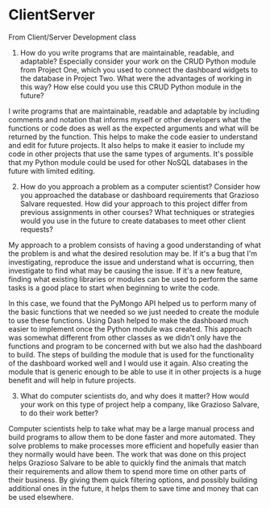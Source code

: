 # ClientServer
From Client/Server Development class

1) How do you write programs that are maintainable, readable, and adaptable? Especially consider your work on the CRUD Python module from Project One, which you used to connect the dashboard widgets to the database in Project Two. What were the advantages of working in this way? How else could you use this CRUD Python module in the future?

I write programs that are maintainable, readable and adaptable by including comments and notation that informs myself or other developers what the functions or code does as well as the expected arguments and what will be returned by the function.  This helps to make the code easier to understand and edit for future projects.  It also helps to make it easier to include my code in other projects that use the same types of arguments.  It's possible that my Python module could be used for other NoSQL databases in the future with limited editing.

2) How do you approach a problem as a computer scientist? Consider how you approached the database or dashboard requirements that Grazioso Salvare requested. How did your approach to this project differ from previous assignments in other courses? What techniques or strategies would you use in the future to create databases to meet other client requests?

My approach to a problem consists of having a good understanding of what the problem is and what the desired resolution may be.  If it's a bug that I'm investigating, reproduce the issue and understand what is occurring, then investigate to find what may be causing the issue.  If it's a new feature, finding what existing libraries or modules can be used to perform the same tasks is a good place to start when beginning to write the code.  

In this case, we found that the PyMongo API helped us to perform many of the basic functions that we needed so we just needed to create the module to use these functions.  Using Dash helped to make the dashboard much easier to implement once the Python module was created.  This approach was somewhat different from other classes as we didn't only have the functions and program to be concerned with but we also had the dashboard to build.  The steps of building the module that is used for the functionality of the dashboard worked well and I would use it again. Also creating the module that is generic enough to be able to use it in other projects is a huge benefit and will help in future projects.

3) What do computer scientists do, and why does it matter? How would your work on this type of project help a company, like Grazioso Salvare, to do their work better?

Computer scientists help to take what may be a large manual process and build programs to allow them to be done faster and more automated.  They solve problems to make processes more efficient and hopefully easier than they normally would have been.  The work that was done on this project helps Grazioso Salvare to be able to quickly find the animals that match their requirements and allow them to spend more time on other parts of their business.  By giving them quick filtering options, and possibly building additional ones in the future, it helps them to save time and money that can be used elsewhere.
